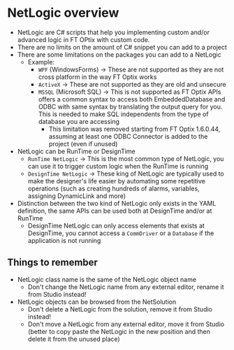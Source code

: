 # NetLogic overview

- NetLogic are C# scripts that help you implementing custom and/or advanced logic in FT OPtix with custom code.
- There are no limits on the amount of C# snippet you can add to a project
- There are some limitations on the packages you can add to a NetLogic
    - Example:
        - `WPF` (WindowsForms) -> These are not supported as they are not cross platform in the way FT Optix works
        - `ActiveX` -> These are not supported as they are old and unsecure
        - `MSSQL` (Microsoft SQL) -> This is not supported as FT Optix APIs offers a common syntax to access both EmbeddedDatabase and ODBC with same syntax by translating the output query for you. This is needed to make SQL independents from the type of database you are accessing
            - This limitation was removed starting from FT Optix 1.6.0.44, assuming at least one ODBC Connector is added to the project (even if unused)
- NetLogic can be RunTime or DesignTime
    - `RunTime NetLogic` -> This is the most common type of NetLogic, you can use it to trigger custom logic when the RunTime is running
    - `DesignTime NetLogic` -> These king of NetLogic are typically used to make the designer's life easier by automating some repetitive operations (such as creating hundreds of alarms, variables, assigning DynamicLink and more)   
- Distinction between the two kind of NetLogic only exists in the YAML definition, the same APIs can be used both at DesignTime and/or at RunTime
    - DesignTime NetLogic can only access elements that exists at DesignTime, you cannot access a `CommDriver` or a `Database` if the application is not running

## Things to remember

- NetLogic class name is the same of the NetLogic object name
    - Don't change the NetLogic name from any external editor, rename it from Studio instead!
- NetLogic objects can be browsed from the NetSolution
    - Don't delete a NetLogic from the solution, remove it from Studio instead!
    - Don't move a NetLogic from any external editor, move it from Studio (better to copy paste the NetLogic in the new position and then delete it from the unused place)
